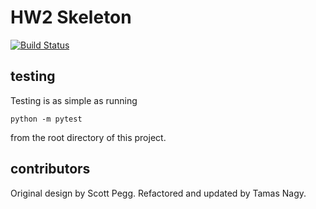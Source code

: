 # HW2 Skeleton

[![Build
Status](https://travis-ci.org/wesleymarin/HW3.svg?branch=master)](https://travis-ci.org/wesleymarin/HW3)


## testing

Testing is as simple as running

```
python -m pytest
```

from the root directory of this project.


## contributors

Original design by Scott Pegg. Refactored and updated by Tamas Nagy.
